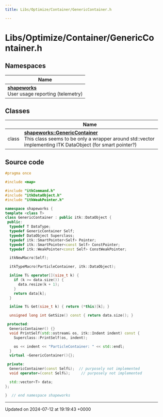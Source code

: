 ```yaml
---
title: Libs/Optimize/Container/GenericContainer.h

---
```


# Libs/Optimize/Container/GenericContainer.h



## Namespaces

| Name           |
| -------------- |
| **[shapeworks](../Namespaces/namespaceshapeworks.md)** <br>User usage reporting (telemetry)  |

## Classes

|                | Name           |
| -------------- | -------------- |
| class | **[shapeworks::GenericContainer](../Classes/classshapeworks_1_1GenericContainer.md)** <br>This class seems to be only a wrapper around std::vector implementing ITK DataObject (for smart pointer?)  |




## Source code

```cpp
#pragma once

#include <map>

#include "itkCommand.h"
#include "itkDataObject.h"
#include "itkWeakPointer.h"

namespace shapeworks {
template <class T>
class GenericContainer : public itk::DataObject {
 public:
  typedef T DataType;
  typedef GenericContainer Self;
  typedef DataObject Superclass;
  typedef itk::SmartPointer<Self> Pointer;
  typedef itk::SmartPointer<const Self> ConstPointer;
  typedef itk::WeakPointer<const Self> ConstWeakPointer;

  itkNewMacro(Self);

  itkTypeMacro(ParticleContainer, itk::DataObject);

  inline T& operator[](size_t k) {
    if (k >= data.size()) {
      data.resize(k + 1);
    }
    return data[k];
  }

  inline T& Get(size_t k) { return (*this)[k]; }

  unsigned long int GetSize() const { return data.size(); }

 protected:
  GenericContainer() {}
  void PrintSelf(std::ostream& os, itk::Indent indent) const {
    Superclass::PrintSelf(os, indent);

    os << indent << "ParticleContainer: " << std::endl;
  }
  virtual ~GenericContainer(){};

 private:
  GenericContainer(const Self&);  // purposely not implemented
  void operator=(const Self&);     // purposely not implemented

  std::vector<T> data;
};

}  // end namespace shapeworks
```


-------------------------------

Updated on 2024-07-12 at 19:19:43 +0000
